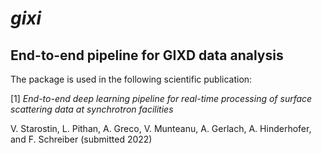 # _gixi_
## End-to-end pipeline for GIXD data analysis

The package is used in the following scientific publication:

[1] _End-to-end deep learning pipeline for real-time processing of
surface scattering data at synchrotron facilities_

V. Starostin,
L. Pithan, 
A. Greco, 
V. Munteanu,
A. Gerlach, 
A. Hinderhofer, 
and F. Schreiber 
(submitted 2022)